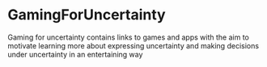 # GamingForUncertainty
Gaming for uncertainty contains links to games and apps with the aim to motivate learning more about expressing uncertainty and making decisions under uncertainty in an entertaining way
